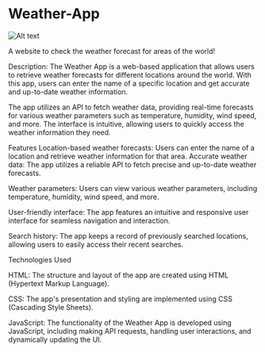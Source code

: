 # Weather-App

![Alt text](relative%20path/to/img.jpg?raw=true "![Alt text](<Screenshot 2023-07-18 at 1.20.36 AM.png>)")

A website to check the weather forecast for areas of the world!

Description:
The Weather App is a web-based application that allows users to retrieve weather forecasts for different locations around the world. With this app, users can enter the name of a specific location and get accurate and up-to-date weather information.

The app utilizes an API to fetch weather data, providing real-time forecasts for various weather parameters such as temperature, humidity, wind speed, and more. The interface is intuitive, allowing users to quickly access the weather information they need.

Features
Location-based weather forecasts: Users can enter the name of a location and retrieve weather information for that area.
Accurate weather data: The app utilizes a reliable API to fetch precise and up-to-date weather forecasts.

Weather parameters: Users can view various weather parameters, including temperature, humidity, wind speed, and more.

User-friendly interface: The app features an intuitive and responsive user interface for seamless navigation and interaction.

Search history: The app keeps a record of previously searched locations, allowing users to easily access their recent searches.

Technologies Used

HTML: The structure and layout of the app are created using HTML (Hypertext Markup Language).

CSS: The app's presentation and styling are implemented using CSS (Cascading Style Sheets).

JavaScript: The functionality of the Weather App is developed using JavaScript, including making API requests, handling user interactions, and dynamically updating the UI.
